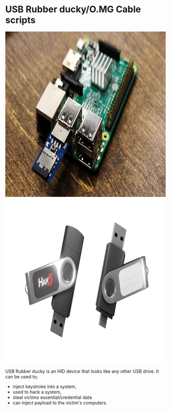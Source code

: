 # USB Rubber ducky/O.MG Cable scripts

<img src="usb-rubber-ducky.jpg" height="520" width="1750" >
<img src="usbrubberducky.png" height="520" width="1750" >

USB Rubber ducky is an HID device that looks like any other USB drive. 
It can be used to; 
- inject keystroke into a system, 
- used to hack a system, 
- steal victims essential/credential data 
- can inject payload to the victim's computers.
